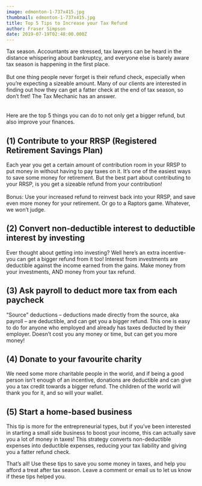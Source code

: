 ```yaml
---
image: edmonton-1-737x415.jpg
thumbnail: edmonton-1-737x415.jpg
title: Top 5 Tips to Increase your Tax Refund
author: Fraser Simpson
date: 2019-07-19T02:48:00.000Z
---
```

Tax season. Accountants are stressed, tax lawyers can be heard in the distance whispering about bankruptcy, and everyone else is barely aware tax season is happening in the first place.\
\
But one thing people never forget is their refund check, especially when you’re expecting a sizeable amount. Many of our clients are interested in finding out how they can get a fatter check at the end of tax season, so don’t fret! The Tax Mechanic has an answer.\
\
\
Here are the top 5 things you can do to not only get a bigger refund, but also improve your finances.

## (1) Contribute to your RRSP (Registered Retirement Savings Plan)

Each year you get a certain amount of contribution room in your RRSP to put money in without having to pay taxes on it. It’s one of the easiest ways to save some money for retirement. But the best part about contributing to your RRSP, is you get a sizeable refund from your contribution!\
\
Bonus: Use your increased refund to reinvest back into your RRSP, and save even more money for your retirement. Or go to a Raptors game. Whatever, we won’t judge.

## (2) Convert non-deductible interest to deductible interest by investing

Ever thought about getting into investing? Well here’s an extra incentive- you can get a bigger refund from it too! Interest from investments are deductible against the income earned from the gains. Make money from your investments, AND money from your tax refund.

## (3) Ask payroll to deduct more tax from each paycheck

“Source” deductions – deductions made directly from the source, aka payroll – are deductible, and can get you a bigger refund. This one is easy to do for anyone who employed and already has taxes deducted by their employer. Doesn’t cost you any money or time, but can get you more money!

## (4) Donate to your favourite charity

We need some more charitable people in the world, and if being a good person isn’t enough of an incentive, donations are deductible and can give you a tax credit towards a bigger refund. The children of the world will thank you for it, and so will your wallet.

## (5) Start a home-based business

This tip is more for the entrepreneurial types, but if you’ve been interested in starting a small side business to boost your income, this can actually save you a lot of money in taxes! This strategy converts non-deductible expenses into deductible expenses, reducing your tax liability and giving you a fatter refund check.

That’s all! Use these tips to save you some money in taxes, and help you afford a treat after tax season. Leave a comment or email us to let us know if these tips helped you.